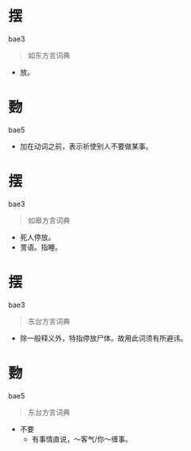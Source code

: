 # 摆
bae3
> 如东方言词典
- 放。

# 覅
bae5
- 加在动词之前，表示祈使别人不要做某事。

# 摆
bae3
> 如皋方言词典
- 死人停放。
- 詈语。指睡。

# 摆
bae3
> 东台方言词典
- 除一般释义外，特指停放尸体。故用此词须有所避讳。

# 覅
bae5
> 东台方言词典
- 不要
  - 有事情直说，～客气/你～缠事。
